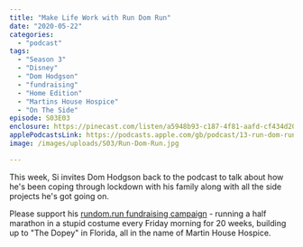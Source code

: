 ```yaml
---
title: "Make Life Work with Run Dom Run"
date: "2020-05-22"
categories: 
  - "podcast"
tags: 
  - "Season 3"
  - "Disney"
  - "Dom Hodgson"
  - "fundraising"
  - "Home Edition"
  - "Martins House Hospice"
  - "On The Side"
episode: S03E03
enclosure: https://pinecast.com/listen/a5948b93-c187-4f81-aafd-cf434d201530.m4a
applePodcastsLink: https://podcasts.apple.com/gb/podcast/13-run-dom-run/id1490247567?i=1000587027795
image: /images/uploads/S03/Run-Dom-Run.jpg

---
```


This week, Si invites Dom Hodgson back to the podcast to talk about how he's been coping through lockdown with his family along with all the side projects he's got going on.

Please support his [rundom.run fundraising campaign](http://rundom.run) - running a half marathon in a stupid costume every Friday morning for 20 weeks, building up to "The Dopey" in Florida, all in the name of Martin House Hospice.
